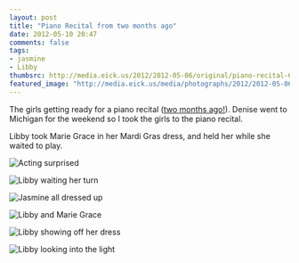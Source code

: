 ```yaml
---
layout: post
title: "Piano Recital from two months ago"
date: 2012-05-10 20:47
comments: false
tags:
- jasmine
- Libby
thumbsrc: http://media.eick.us/2012/2012-05-06/original/piano-recital-6.jpg
featured_image: "http://media.eick.us/media/photographs/2012/2012-05-06/piano-recital-1.jpg"
---
```

The girls getting ready for a piano recital ([two months ago!](http://eick.us/blog/2012/03/31/march-18-recital/)).  Denise went to Michigan for the weekend so I took the girls to the piano recital.

Libby took Marie Grace in her Mardi Gras dress, and held her while she waited to play.



![Acting surprised](http://media.eick.us/media/photographs/2012/2012-05-06/piano-recital-1.jpg)




![Libby waiting her turn](http://media.eick.us/media/photographs/2012/2012-05-06/piano-recital-2.jpg)




![Jasmine all dressed up](http://media.eick.us/media/photographs/2012/2012-05-06/piano-recital-3.jpg)




![Libby and Marie Grace](http://media.eick.us/media/photographs/2012/2012-05-06/piano-recital-4.jpg)




![Libby showing off her dress](http://media.eick.us/media/photographs/2012/2012-05-06/piano-recital-5.jpg)




![Libby looking into the light](http://media.eick.us/media/photographs/2012/2012-05-06/piano-recital-6.jpg)
